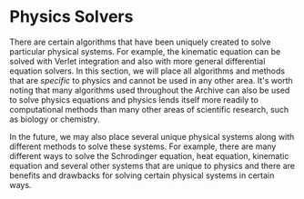 # Physics Solvers

There are certain algorithms that have been uniquely created to solve particular physical systems.
For example, the kinematic equation can be solved with Verlet integration and also with more general differential equation solvers.
In this section, we will place all algorithms and methods that are *specific* to physics and cannot be used in any other area.
It's worth noting that many algorithms used throughout the Archive can also be used to solve physics equations and physics lends itself more readily to computational methods than many other areas of scientific research, such as biology or chemistry.

In the future, we may also place several unique physical systems along with different methods to solve these systems.
For example, there are many different ways to solve the Schrodinger equation, heat equation, kinematic equation and several other systems that are unique to physics and there are benefits and drawbacks for solving certain physical systems in certain ways.
